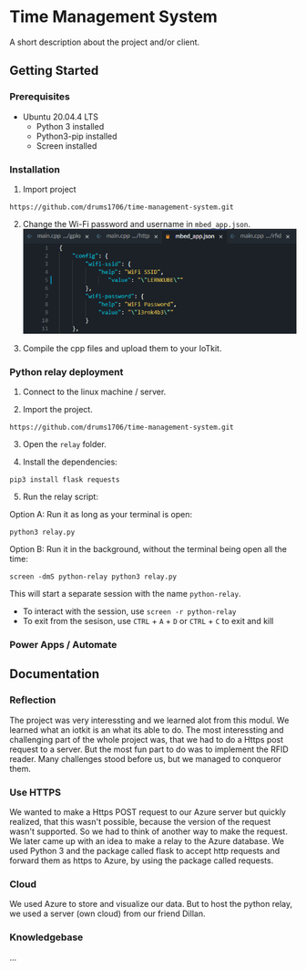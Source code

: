 # Time Management System

A short description about the project and/or client.

## Getting Started

### Prerequisites

* Ubuntu 20.04.4 LTS
  * Python 3 installed
  * Python3-pip installed
  * Screen installed

### Installation

1. Import project
```
https://github.com/drums1706/time-management-system.git
```
2. Change the Wi-Fi password and username in `mbed_app.json`.
![Image of the file](./assets/wifi_config.png)

3. Compile the cpp files and upload them to your IoTkit.

### Python relay deployment

1. Connect to the linux machine / server.

2. Import the project.
```
https://github.com/drums1706/time-management-system.git
```

3. Open the `relay` folder.

4. Install the dependencies:
```
pip3 install flask requests
```

5. Run the relay script:

Option A: Run it as long as your terminal is open:
```
python3 relay.py
```

Option B: Run it in the background, without the terminal being open all the time:
```
screen -dmS python-relay python3 relay.py
```
This will start a separate session with the name `python-relay`.
* To interact with the session, use `screen -r python-relay`
* To exit from the sesison, use `CTRL` + `A` + `D` or `CTRL` + `C` to exit and kill


### Power Apps / Automate

## Documentation

### Reflection

The project was very interessting and we learned alot from this modul. We learned what an iotkit is an what its able to do. The most interessting and challenging part of the whole project was, that we had to do a Https post request to a server. But the most fun part to do was to implement the RFID reader. Many challenges stood before us, but we managed to conqueror them.

### Use HTTPS

We wanted to make a Https POST request to our Azure server but quickly realized, that this wasn't possible, because the version of the request wasn't supported. So we had to think of another way to make the request. We later came up with an idea to make a relay to the Azure database. We used Python 3 and the package called flask to accept http requests and forward them as https to Azure, by using the package called requests.

### Cloud

We used Azure to store and visualize our data. But to host the python relay, we used a server (own cloud) from our friend Dillan.

### Knowledgebase

...
